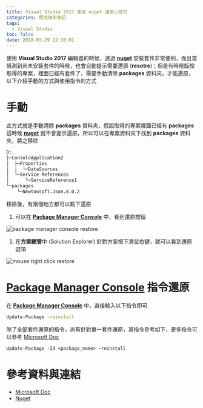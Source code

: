 ```yaml
---
title: Visual Studio 2017 使用 nuget 還原小技巧
categories: 程式技術筆記
tags:
  - Visual Studio
toc: false
date: 2018-03-29 22:30:01
---
```



使用 **Visual Studio 2017** 編輯器的時候，透過 [**nuget**][2] 安裝套件非常便利，而且當偵測到尚未安裝套件的時候，也會自動提示需要還原 (**resotre**)<!-- more -->；但是有時候版控取得的專案，裡面已經有套件了，需要手動清除 **packages** 資料夾，才能還原，以下介紹手動的方式與使用指令的方式

# 手動

此方式就是手動清除 **packages** 資料夾，假設取得的專案裡面已經有 **packages** 這時候 [**nuget**][2] 就不會提示還原，所以可以在專案資料夾下找到 **packages** 資料夾，將之移除

``` bash
D:.
├─ConsoleApplication2
│  ├─Properties
│  │  └─DataSources
│  └─Service References
│      └─ServiceReference1
└─packages
    └─Newtonsoft.Json.8.0.2
```

移除後，有兩個地方都可以點下還原

1. 可以在 [**Package Manager Console**](https://docs.microsoft.com/zh-tw/nuget/tools/package-manager-console) 中，看到還原按鈕

![package manager console restore](https://lh3.googleusercontent.com/PZfjqk8nqHe6iGJvYrwCN1FQdiODwMOoc2psV5fuZ3xlIqvHwuQHCee7FgnKLIUwXjgGkqpqtzjriHv-La_fTb2ffER0tTXZgsDK3fEdtJxwzR6y1r53jYJiQfPqwFw7YJSWEpJcu5ewLylcFMUAFpS-q9NjWLVtEwFyiGWjmRr8rIueVL1hUj4NiayQIJMV866zi-Fsb2RZNSM6jaidg8NvesVN9g-qH5VOFYxVmG0jkhhYwfMOGablnWYCbUyZQ8UXst1eCJ5T9YLffTeR8h6OZdfiDwWT0iahzX3CFV5K8QkhkfoEBucy2wyRzBQiwc2HxDC9Oy65v6DG0q0irBA13Y6mVrPI2hYGbPxTr5oIqSGI487_3oByfW8Da3tZ_IYcVFRO8ZnWV1UVcc50YxRQov_hghn8iWkEdQjyp4SFZmhBqaFm_WOKLaCssydFDtvXXtjGIjQlai9fh6TbAcIypoN-ERJGAIqNlMff72lv-YWipvJQhgyIt9xhbROVv58ivedmyzlJbq98Vz0_gcusUCyCg_cEEEAZMN1Au-rEuOufe00OXXmXMCGa5H5TIYl8PSvhErjAB9XJ_37XG4h56ziw7yVGffAIT51Qwg2PtZI7gi1s4XGgFewNHy29EQm8S7Ezxq_cDsVuhLsWDaAIrZMfydPX=w635-h158-no)

1. 在**方案總管**中 (Solution Explorer) 針對方案按下滑鼠右鍵，就可以看到還原選項

![mouse right click restore](https://lh3.googleusercontent.com/NtlykXutaJzmZgaQjv1ESAxoDi2CbfLeYK5xizeYnn_m2cFjxWw1Wo6ms2d89SBTehtUg8tTFOC9YaADcDGwx85lL8bR-s2MhPtZ8CdvC6ESfW_B8kthma7aHNpExoEdUDxJnTImqY-vXLq7xuxDGWJ3ZoQFKMAG7e1jqZj20-kdXvmNd9R9N7Vy0ZGnDyV94Mma3CJCC0I9I5-0JdOiUvBZAnt2wSJvJ6al9ulbx0vsnaCrr1USJ83GDyn_JeNy4MZpJfKMKeKCYy1_d8d_HoiCImG7ErpBEn0z4VYS9AQq8m7yWVfhssr9N-sRZVGMXW-A3X4Yq3EbrWwLxvTt7Sg2Ykw2E30cno1KLYnfzYJRS-PDVhWzS7_gmiInMN_cAIRTYVEwtEN7851cyFh6llUsSFwgzH-yS7Ymy1OWSzdl_tJM0khZB-7QsUyayv03Nsr9Bv06QxWJfx9XpQXzUMoUkcW2X5LTqXrGYjQyN9Tfw_ciI8k0jGBaDM2LvRCkclyVQSP-QN051EowXfu80ZwPe9lnkfWZ08juvVM1KI-nqnweDIbQKzYz7tfdLg8mvsW5C6wbMThfkuNw8LW1tXI85mASURSScAmyD5_ka94AI9ZPb5y75O97cn256TeqUt2X7ds2LDdSRTBq_708sWjXBYyr9gTg=w724-h188-no)

# [**Package Manager Console**](https://docs.microsoft.com/zh-tw/nuget/tools/package-manager-console) 指令還原

在 [**Package Manager Console**](https://docs.microsoft.com/zh-tw/nuget/tools/package-manager-console) 中，直接輸入以下指令即可

``` bash
Update-Package -reinstall
```

除了全部套件還原的指令，尚有針對單一套件還原，其指令參考如下，更多指令可以參考 [Microsoft Doc][3]

``` postscript
Update-Package -Id <package_name> –reinstall
```

# 參考資料與連結

- [Microsoft Doc][1]
- [Nuget][2]

[1]: https://docs.microsoft.com/en-us/nuget/consume-packages/reinstalling-and-updating-packages
[2]: https://www.nuget.org/
[3]: https://docs.microsoft.com/en-us/nuget/consume-packages/reinstalling-and-updating-packages#using-update-package